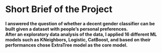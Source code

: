 # Short Brief of the Project
#### I answered the question of whether a decent gender classifier can be built given a dataset with people’s personal preferences.<br> After an exploratory data analysis of the data, I applied 16 different ML models such as KNeighbors, Logistic, CatBoost, and based on their performances chose ExtraTree model as the core model.